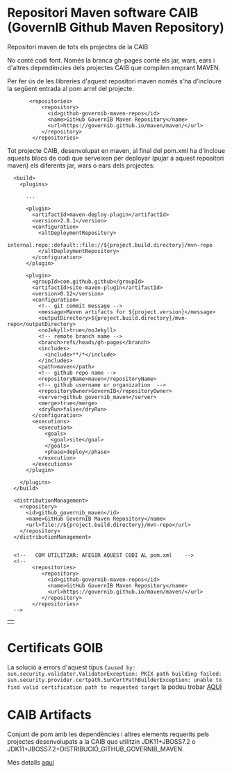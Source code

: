 # Repositori Maven software CAIB (GovernIB Github Maven Repository)
Repositori maven de tots els projectes de la CAIB

No conté codi font. Només la branca gh-pages conté els jar, wars, ears i d'altres dependències dels projectes CAIB que compilen emprant MAVEN.

Per fer ús de les llibreries d'aquest repositori maven només s'ha d'incloure la següent entrada al pom arrel del projecte:
```
       <repositories>
           <repository>
             <id>github-governib-maven-repos</id>
             <name>GitHub GovernIB Maven Repository</name>
             <url>https://governib.github.io/maven/maven/</url>
           </repository>
        </repositories>
```

Tot projecte CAIB, desenvolupat en maven, al final del pom.xml ha d'incloue aquests blocs de codi que serveixen per deployar (pujar a aquest repositori maven) els diferents jar, wars o ears dels projectes:

```
  <build>
    <plugins>
    
      ...
    
      <plugin>
        <artifactId>maven-deploy-plugin</artifactId>
        <version>2.8.1</version>
        <configuration>
          <altDeploymentRepository>
            internal.repo::default::file://${project.build.directory}/mvn-repo
          </altDeploymentRepository>
        </configuration>
      </plugin>

      <plugin>
        <groupId>com.github.github</groupId>
        <artifactId>site-maven-plugin</artifactId>
        <version>0.12</version> 
        <configuration>
          <!-- git commit message -->
          <message>Maven artifacts for ${project.version}</message> 
          <outputDirectory>${project.build.directory}/mvn-repo</outputDirectory> 
          <noJekyll>true</noJekyll>   
          <!-- remote branch name -->
          <branch>refs/heads/gh-pages</branch> 
          <includes>
            <include>**/*</include>
          </includes>
          <path>maven</path>
          <!-- github repo name -->
          <repositoryName>maven</repositoryName>      
          <!-- github username or organization  -->
          <repositoryOwner>GovernIB</repositoryOwner>    
          <server>github_governib_maven</server>
          <merge>true</merge>
          <dryRun>false</dryRun>
        </configuration>
        <executions>
          <execution>
            <goals>
              <goal>site</goal>
            </goals>
            <phase>deploy</phase>
          </execution>
        </executions>
      </plugin>

    </plugins>
  </build>
  
  <distributionManagement>
    <repository>
      <id>github_governib_maven</id>
      <name>GitHub GovernIB Maven Repository</name>
      <url>file://${project.build.directory}/mvn-repo</url>
    </repository>
  </distributionManagement>
  
  
  <!--   COM UTILITZAR: AFEGIR AQUEST CODI AL pom.xml    -->
  <!--
        <repositories>
           <repository>
             <id>github-governib-maven-repos</id>
             <name>GitHub GovernIB Maven Repository</name>
             <url>https://governib.github.io/maven/maven/</url>
           </repository>
        </repositories>
  -->
  ```

<table>
<tr><td>
</td></tr>
</table>




# Certificats GOIB

La solució a errors d'aquest tipus  ```Caused by: sun.security.validator.ValidatorException: PKIX path building failed: sun.security.provider.certpath.SunCertPathBuilderException: unable to find valid certification path to requested target``` la podeu trobar [AQUÍ](https://github.com/GovernIB/maven/tree/binaris/certificatsgoib)



# CAIB Artifacts

Conjunt de pom amb les dependències i altres elements requerits pels projectes desenvolupats a la CAIB que utilitzin JDK11+JBOSS7.2 o JDK11+JBOSS7.2+DISTRIBUCIÓ_GITHUB_GOVERNIB_MAVEN.

Més detalls [aquí](https://github.com/GovernIB/maven/tree/caib-artifacts)

